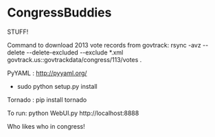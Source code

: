 CongressBuddies
===============

STUFF!

Command to download 2013 vote records from govtrack:
rsync -avz --delete --delete-excluded --exclude *.xml govtrack.us::govtrackdata/congress/113/votes .

PyYAML : http://pyyaml.org/
- sudo python setup.py install

Tornado : pip install tornado

To run:
    python WebUI.py
    http://localhost:8888

Who likes who in congress!
